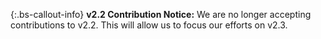 {:.bs-callout-info}
**v2.2 Contribution Notice:**
We are no longer accepting contributions to v2.2. This will allow us to focus our efforts on v2.3.
